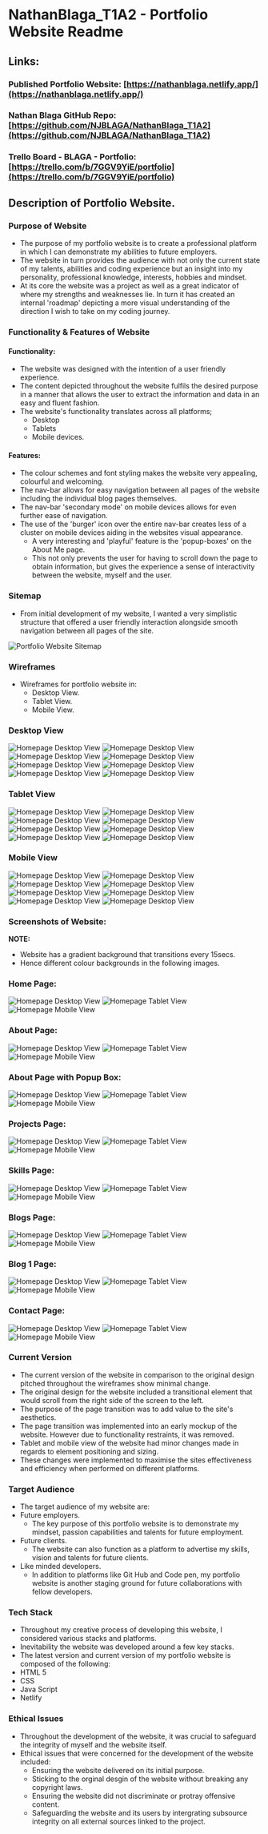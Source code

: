 # **NathanBlaga_T1A2 - Portfolio Website Readme**

## **Links:**

### **Published Portfolio Website:** [https://nathanblaga.netlify.app/](https://nathanblaga.netlify.app/)

### **Nathan Blaga GitHub Repo:** [https://github.com/NJBLAGA/NathanBlaga_T1A2](https://github.com/NJBLAGA/NathanBlaga_T1A2)

### **Trello Board - BLAGA - Portfolio:** [https://trello.com/b/7GGV9YiE/portfolio](https://trello.com/b/7GGV9YiE/portfolio)

## **Description of Portfolio Website.**  
  
### **Purpose of Website**

- The purpose of my portfolio website is to create a professional platform in which I can demonstrate my abilities to future employers.
- The website in turn provides the audience with not only the current state of my talents, abilities and coding experience but an insight into my personality, professional knowledge, interests, hobbies and mindset.
- At its core the website was a project as well as a great indicator of where my strengths and weaknesses lie.
  In turn it has created an internal 'roadmap' depicting a more visual understanding of the direction I wish to take on my coding journey.

### **Functionality & Features of Website**

#### **Functionality:**

- The website was designed with the intention of a user friendly experience.
- The content depicted throughout the website fulfils the desired purpose in a manner that allows the user to extract the information and data in an easy and fluent fashion.
- The website's functionality translates across all platforms;
  - Desktop
  - Tablets
  - Mobile devices.

#### **Features:**

- The colour schemes and font styling makes the website very appealing, colourful and welcoming.
- The nav-bar allows for easy navigation between all pages of the website including the individual blog pages themselves.
- The nav-bar 'secondary mode' on mobile devices allows for even further ease of navigation.
- The use of the 'burger' icon over the entire nav-bar creates less of a cluster on mobile devices aiding in the websites visual appearance.
  - A very interesting and 'playful' feature is the 'popup-boxes' on the About Me page.
  - This not only prevents the user for having to scroll down the page to obtain information, but gives the experience a sense of interactivity between the website, myself and the user.

### **Sitemap**

- From initial development of my website, I wanted a very simplistic structure that offered a user friendly interaction alongside smooth navigation between all pages of the site.

 ![Portfolio Website Sitemap](./docs/Screenshots/Sitemap.jpg)

### **Wireframes**

- Wireframes for portfolio website in:
  - Desktop View.
  - Tablet View.
  - Mobile View.

### **Desktop View**

![Homepage Desktop View](./docs/Screenshots/wfd1.jpg)
![Homepage Desktop View](./docs/Screenshots/wfd2.jpg)
![Homepage Desktop View](./docs/Screenshots/wfd3.jpg)
![Homepage Desktop View](./docs/Screenshots/wfd4.jpg)
![Homepage Desktop View](./docs/Screenshots/wfd5.jpg)
![Homepage Desktop View](./docs/Screenshots/wfd6.jpg)
![Homepage Desktop View](./docs/Screenshots/wfd7.jpg)
![Homepage Desktop View](./docs/Screenshots/wfd8.jpg)

### **Tablet View**

![Homepage Desktop View](./docs/Screenshots/wft1.jpg)
![Homepage Desktop View](./docs/Screenshots/wft2.jpg)
![Homepage Desktop View](./docs/Screenshots/wft3.jpg)
![Homepage Desktop View](./docs/Screenshots/wft4.jpg)
![Homepage Desktop View](./docs/Screenshots/wft5.jpg)
![Homepage Desktop View](./docs/Screenshots/wft6.jpg)
![Homepage Desktop View](./docs/Screenshots/wft7.jpg)
![Homepage Desktop View](./docs/Screenshots/wft8.jpg)

### **Mobile View**

![Homepage Desktop View](./docs/Screenshots/wfm1.jpg)
![Homepage Desktop View](./docs/Screenshots/wfm2.jpg)
![Homepage Desktop View](./docs/Screenshots/wfm3.jpg)
![Homepage Desktop View](./docs/Screenshots/wfm4.jpg)
![Homepage Desktop View](./docs/Screenshots/wfm5.jpg)
![Homepage Desktop View](./docs/Screenshots/wfm6.jpg)
![Homepage Desktop View](./docs/Screenshots/wfm7.jpg)
![Homepage Desktop View](./docs/Screenshots/wfm8.jpg)

### **Screenshots of Website:**

**NOTE:**

- Website has a  gradient background that transitions every 15secs.
- Hence different colour backgrounds in the following images.

### **Home Page:**

![Homepage Desktop View](./docs/Screenshots/homepage.jpg)
![Homepage Tablet View](./docs/Screenshots/tablet1.jpg)
![Homepage Mobile View](./docs/Screenshots/mobile1.jpg)

### **About Page:**

![Homepage Desktop View](./docs/Screenshots/aboutmepage.jpg)
![Homepage Tablet View](./docs/Screenshots/tablet2.jpg)
![Homepage Mobile View](./docs/Screenshots/mobile2.jpg)

### **About Page with Popup Box:**

![Homepage Desktop View](./docs/Screenshots/aboutme-popup.jpg)
![Homepage Tablet View](./docs/Screenshots/tablet3.jpg)
![Homepage Mobile View](./docs/Screenshots/mobile3.jpg)

### **Projects Page:**

![Homepage Desktop View](./docs/Screenshots/projectspage.jpg)
![Homepage Tablet View](./docs/Screenshots/tablet4.jpg)
![Homepage Mobile View](./docs/Screenshots/mobile4.jpg)

### **Skills Page:**

![Homepage Desktop View](./docs/Screenshots/skillspage.jpg)
![Homepage Tablet View](./docs/Screenshots/tablet5.jpg)
![Homepage Mobile View](./docs/Screenshots/mobile5.jpg)

### **Blogs Page:**

![Homepage Desktop View](./docs/Screenshots/blogspage.jpg)
![Homepage Tablet View](./docs/Screenshots/tablet6.jpg)
![Homepage Mobile View](./docs/Screenshots/mobile6.jpg)

### **Blog 1 Page:**

![Homepage Desktop View](./docs/Screenshots/blog1page.jpg)
![Homepage Tablet View](./docs/Screenshots/tablet7.jpg)
![Homepage Mobile View](./docs/Screenshots/mobile7.jpg)

### **Contact Page:**

![Homepage Desktop View](./docs/Screenshots/contactpage.jpg)
![Homepage Tablet View](./docs/Screenshots/tablet8.jpg)
![Homepage Mobile View](./docs/Screenshots/mobile8.jpg)

### **Current Version**

- The current version of the website in comparison to the original design pitched throughout the wireframes show minimal change.
- The original design for the website included a transitional element that would scroll from the right side of the screen to the left.
- The purpose of the page transition was to add value to the site's aesthetics. 
- The page transition was implemented  into an early mockup of the website. However due to functionality restraints, it was removed.
- Tablet and mobile view of the website had minor changes made in regards to element positioning and sizing.
- These changes were implemented to  maximise the sites effectiveness and efficiency when performed on different platforms.

### **Target Audience**

- The target audience of my website are:
- Future employers.
  - The key purpose of this portfolio website is to demonstrate my mindset, passion capabilities and talents for future employment.
- Future clients.
  - The website can also function as a platform to advertise my skills, vision and talents for future clients.
- Like minded developers.
  - In addition to platforms like Git Hub and Code pen, my portfolio website is another staging ground for future collaborations with fellow developers.

### **Tech Stack**

- Throughout my creative process of developing this website, I considered various stacks and platforms.
- Inevitability  the website was developed around a few key stacks.
- The latest version and current version of my portfolio website is composed of the following:
- HTML 5
- CSS
- Java Script
- Netlify

### **Ethical Issues**

- Throughout the development of the website, it was crucial to safeguard the integrity of myself and the website itself.
- Ethical issues that were concerned for the development of the website included:
    - Ensuring the website delivered on its initial purpose.
    - Sticking to the orginal desgin of the website without breaking any copyright laws.
    - Ensuring the website did not discriminate or protray offensive content.
    - Safeguarding the website and its users by intergrating subsource integrity on all external sources linked to the project.
    


